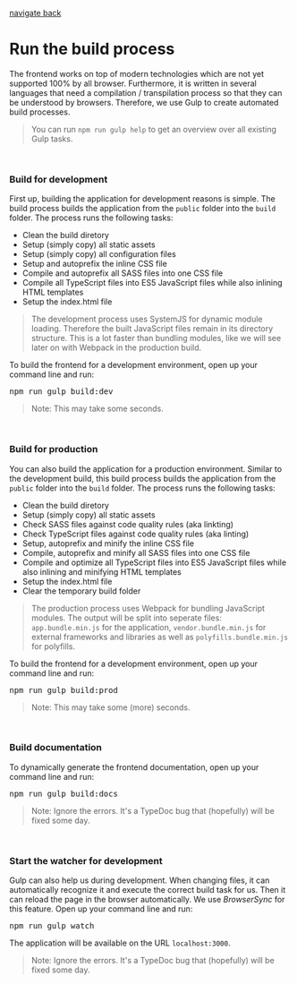 [navigate back](../SETUP.md)

# Run the build process

The frontend works on top of modern technologies which are not yet supported 100% by all browser. Furthermore, it is written in several languages that need a compilation / transpilation process so that they can be understood by browsers. Therefore, we use Gulp to create automated build processes.

> You can run `npm run gulp help` to get an overview over all existing Gulp tasks.

<br>

### Build for development

First up, building the application for development reasons is simple. The build process builds the application from the `public` folder into the `build` folder. The process runs the following tasks:

- Clean the build diretory
- Setup (simply copy) all static assets
- Setup (simply copy) all configuration files
- Setup and autoprefix the inline CSS file
- Compile and autoprefix all SASS files into one CSS file
- Compile all TypeScript files into ES5 JavaScript files while also inlining HTML templates
- Setup the index.html file

> The development process uses SystemJS for dynamic module loading. Therefore the built JavaScript files remain in its directory structure. This is a lot faster than bundling modules, like we will see later on with Webpack in the production build.

To build the frontend for a development environment, open up your command line and run:

<pre>
npm run gulp build:dev
</pre>

> Note: This may take some seconds.

<br>

### Build for production

You can also build the application for a production environment. Similar to the development build, this build process builds the application from the `public` folder into the `build` folder. The process runs the following tasks:

- Clean the build diretory
- Setup (simply copy) all static assets
- Check SASS files against code quality rules (aka linkting)
- Check TypeScript files against code quality rules (aka linting)
- Setup, autoprefix and minify the inline CSS file
- Compile, autoprefix and minify all SASS files into one CSS file
- Compile and optimize all TypeScript files into ES5 JavaScript files while also inlining and minifying HTML templates
- Setup the index.html file
- Clear the temporary build folder

> The production process uses Webpack for bundling JavaScript modules. The output will be split into seperate files: `app.bundle.min.js` for the application, `vendor.bundle.min.js` for external frameworks and libraries as well as `polyfills.bundle.min.js` for polyfills.

To build the frontend for a development environment, open up your command line and run:

<pre>
npm run gulp build:prod
</pre>

> Note: This may take some (more) seconds.

<br>

### Build documentation

To dynamically generate the frontend documentation, open up your command line and run:

<pre>
npm run gulp build:docs
</pre>

> Note: Ignore the errors. It's a TypeDoc bug that (hopefully) will be fixed some day.

<br>

### Start the watcher for development

Gulp can also help us during development. When changing files, it can automatically recognize it and execute the correct build task for us. Then it can reload the page in the browser automatically. We use *BrowserSync* for this feature. Open up your command line and run:

<pre>
npm run gulp watch
</pre>

The application will be available on the URL `localhost:3000`.

> Note: Ignore the errors. It's a TypeDoc bug that (hopefully) will be fixed some day.
